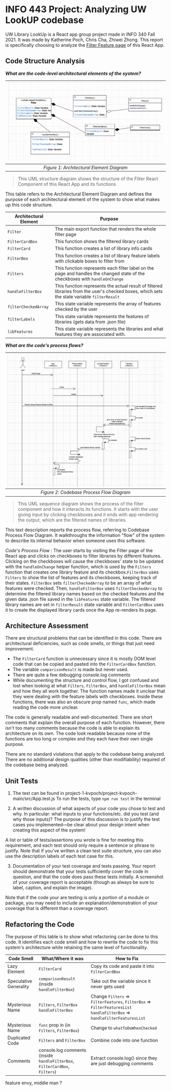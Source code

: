 # INFO 443 Project: Analyzing UW LookUP codebase

UW Library LookUp is a React app group project made in INFO 340 Fall 2021. It was made by Katherine Poch, Chris Cha, Zhiwei Zhong. This report is specifically choosing to
analyze the [Filter Feature page](https://uw-library-lookup-1c2ce.web.app/filter) of this React App.


## Code Structure Analysis


**_What are the code-level architectural elements of the system?_**


|![alt text ](./images/uml_class.png )|
|:--:|
| _Figure 1: Architectural Element Diagram_|
>This UML structure diagram shows the structure of the Filter React Component
of this React App and its functions

This table refers to the Architectural Element Diagram and
defines the purpose of each architectural element of the system to show
what makes up this code structure.

| Architectural Element | Purpose |
| --- | --- |
| `Filter` | The main export function that renders the whole filter page |
| `FilterCardBox` | This function shows the filtered library cards |
| `FilterCard`| This function creates a list of library info cards|
| `FilterBox`| This function creates a list of library feature labels with clickable boxes to filter from|
| `Filters`| This function represents each filter label on the page and handles the changed state of the checkboxes with `handleOnChange`|
| `handleFilterBox`| This function represents the actual result of filtered libraries from the user's checked boxes, which sets the state variable `filterResult`|
| `filterCheckedArray`| This state variable represents the array of features checked by the user|
| `filterLabels`| This state variable represents the features of libraries (gets data from .json file)|
| `libFeatures`|This state variable represents the libraries and what features they are associated with.





**_What are the code's process flows?_**


|![alt text](./images/uml_sequence.png) |
|:--:|
| _Figure 2: Codebase Process Flow Diagram_|
>This UML sequence diagram shows the process of the filter component and how it interacts
its functions. It starts with the user giving input by clicking checkboxes and it
ends with app rendering the output, which are the filtered names of libraries.

This text description reports the process flow, referring to Codebase Process Flow Diagram. It walkthroughs the information "flow" of the system to describe its internal behavior when someone uses this software.

_Code's Process Flow_ : The user starts by visiting the Filter page of the React app and clicks on checkboxes to filter libraries by different features. Clicking on the checkboxes will cause the checkboxes' state to be updated with the `handleOnChange` helper function, which is used by the `Filters` function that creates one library feature and its checkbox.`FilterBox` uses `Filters` to show the list of features and its checkboxes, keeping track of their states. `FilterBox` sets `filterCheckedArray` to be an array of what features were checked. Then, `handleFilterBox` uses `filterCheckedArray` to determine
the filtered library names based on the checked features and the given data .json file saved in the `libFeatures` state variable. The filtered library names are set in `filterResult` state variable and `FilterCardBox` uses it to create the displayed library cards once the App re-renders its page.


## Architecture Assessment

There are structural problems that can be identified in this code. There are
architectural deficiencies, such as code smells, or things that just need improvement.

- The `FilterCard` function is unnecessary since it is mostly DOM level code that can be copied and pasted into the `FilterCardBox` function.
- The variable `comparisonResult` is made but never used.
- There are quite a few debugging console.log comments
- While documenting the structure and control flow, I got confused and lost when looking at what `Filters`, `FilterBox`, and `handleFilterBox` mean and how they all work together. The function names made it unclear that they were dealing with the feature labels with checkboxes. Inside these functions, there was also an obscure prop named `func`, which made reading the code more unclear.

The code is generally readable and well-documented. There are short comments that explain the overall purpose of each function. However, there isn't too many comments because the code is able to explain its architecture on its own. The code look readable because none of the functions are too long or complex and they each have their own single purpose.

There are no standard violations that apply to the codebase being analyzed.
There are no additional design qualities (other than modifiability) required of the codebase being analyzed.







## Unit Tests

 1. The test can be found in project-1-kvpoch/project-kvpoch-main/src/App.test.js
To run the tests, type `npm run test` in the terminal

 2. A written discussion of what aspects of your code you chose to test and why. In particular: what inputs to your functions/etc. did you test (and why those inputs)? The purpose of this discussion is to justify the test cases you implemented—be clear about your design intent when creating this aspect of the system!

 A list or table of tests/assertions you wrote is fine for meeting this requirement, and each test should only require a sentence or phrase to justify. Note that if you've written a clean test suite structure, you can also use the description labels of each test case for this.

 3. Documentation of your test coverage and tests passing. Your report should demonstrate that your tests sufficiently cover the code in question, and that the code does pass these tests initially. A screenshot of your coverage report is acceptable (though as always be sure to label, caption, and explain the image).

 Note that if the code your are testing is only a portion of a module or package, you may need to include an explanation/demonstration of your coverage that is different than a coverage report.

## Refactoring the Code

The purpose of this table is to show what refactoring can be done to this code.
It identifies each code smell and how to rewrite the code to fix this system's architecture while retaining the same level of functionality.

| Code Smell | What/Where it was | How to Fix |
| --- | --- | ---|
| Lazy Element | `FilterCard` | Copy its code and paste it into `FilterCardBox`
| Speculative Generality | `comparisonResult` (inside `handleFilterBox`)| Take out the variable since it never gets used
|Mysterious Name| `Filters`, `FilterBox` `handleFilterBox`| Change       `Filters` => `FilterFeatures`,  `FilterBox` => `FilterFeaturesList`            `handleFilterBox` => `handleFilterFeaturesList`
|Mysterious Name| `func` prop in (in `Filters`, `FilterBox`)| Change to `whatToDoWhenChecked`
|Duplicated Code| `Filters` and `FilterBox`| Combine code into one function
|Comments|console.log comments (inside `handleFilterBox`, `FilterCardBox`, `Filters`)| Extract console.log() since they are just debugging comments

feature envy, middle man ?
